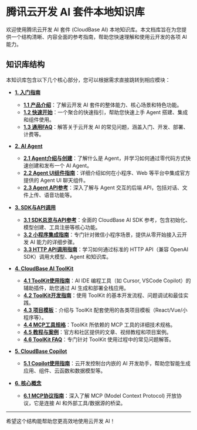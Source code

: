# 腾讯云开发 AI 套件本地知识库

欢迎使用腾讯云开发 AI 套件 (CloudBase AI) 本地知识库。本文档库旨在为您提供一个结构清晰、内容全面的参考指南，帮助您快速理解和使用云开发的各项 AI 能力。

## 知识库结构

本知识库包含以下几个核心部分，您可以根据需求直接跳转到相应模块：

- **[1. 入门指南](./1_入门指南/1.1_产品介绍.md)**
  - **[1.1 产品介绍](./1_入门指南/1.1_产品介绍.md)**：了解云开发 AI 套件的整体能力、核心场景和特色功能。
  - **[1.2 快速开始](./1_入门指南/1.2_快速开始.md)**：一个聚合的快速指引，帮助您快速上手 Agent 搭建、集成和组件使用。
  - **[1.3 通用FAQ](./1_入门指南/1.3_通用FAQ.md)**：解答关于云开发 AI 的常见问题，涵盖入门、开发、部署、计费等。

- **[2. AI Agent](./2_AI_Agent/2.1_Agent介绍与创建.md)**
  - **[2.1 Agent介绍与创建](./2_AI_Agent/2.1_Agent介绍与创建.md)**：了解什么是 Agent，并学习如何通过零代码方式快速创建和发布一个 AI Agent。
  - **[2.2 Agent UI组件指南](./2_AI_Agent/2.2_Agent_UI组件指南.md)**：详细介绍如何在小程序、Web 等平台中集成官方提供的 Agent UI 聊天组件。
  - **[2.3 Agent API参考](./2_AI_Agent/2.3_Agent_API参考.md)**：深入了解与 Agent 交互的后端 API，包括对话、文件上传、语音功能等。

- **[3. SDK与API调用](./3_SDK与API调用/3.1_SDK总览与API参考.md)**
  - **[3.1 SDK总览与API参考](./3_SDK与API调用/3.1_SDK总览与API参考.md)**：全面的 CloudBase AI SDK 参考，包含初始化、模型创建、工具注册等核心功能。
  - **[3.2 小程序集成指南](./3_SDK与API调用/3.2_小程序集成指南.md)**：专门针对微信小程序场景，提供从零开始接入云开发 AI 能力的详细步骤。
  - **[3.3 HTTP API调用指南](./3_SDK与API调用/3.3_HTTP_API调用指南.md)**：学习如何通过标准的 HTTP API（兼容 OpenAI SDK）调用大模型、Agent 和知识库。

- **[4. CloudBase AI ToolKit](./4_CloudBase_AI_ToolKit/4.1_ToolKit使用指南.md)**
  - **[4.1 ToolKit使用指南](./4_CloudBase_AI_ToolKit/4.1_ToolKit使用指南.md)**：AI IDE 编程工具（如 Cursor, VSCode Copilot）的辅助插件，助您通过 AI 生成和部署全栈应用。
  - **[4.2 ToolKit开发指南](./4_CloudBase_AI_ToolKit/4.2_ToolKit开发指南.md)**：使用 ToolKit 的基本开发流程、问题调试和最佳实践。
  - **[4.3 项目模板](./4_CloudBase_AI_ToolKit/4.3_项目模板.md)**：介绍与 ToolKit 配套使用的各类项目模板（React/Vue/小程序等）。
  - **[4.4 MCP工具规格](./4_CloudBase_AI_ToolKit/4.4_MCP工具规格.md)**：ToolKit 所依赖的 MCP 工具的详细技术规格。
  - **[4.5 教程与案例](./4_CloudBase_AI_ToolKit/4.5_教程与案例.md)**：官方和社区提供的文章、视频教程和项目案例。
  - **[4.6 ToolKit FAQ](./4_CloudBase_AI_ToolKit/4.6_ToolKit_FAQ.md)**：专门针对 ToolKit 使用过程中的常见问题解答。

- **[5. CloudBase Copilot](./5_CloudBase_Copilot/5.1_Copilot使用指南.md)**
  - **[5.1 Copilot使用指南](./5_CloudBase_Copilot/5.1_Copilot使用指南.md)**：云开发控制台内嵌的 AI 开发助手，帮助您智能生成应用、组件、云函数和数据模型等。

- **[6. 核心概念](./6_核心概念/6.1_MCP协议指南.md)**
  - **[6.1 MCP协议指南](./6_核心概念/6.1_MCP协议指南.md)**：深入了解 MCP (Model Context Protocol) 开放协议，它是连接 AI 和外部工具/数据源的桥梁。

---
希望这个结构能帮助您更高效地使用云开发 AI！ 